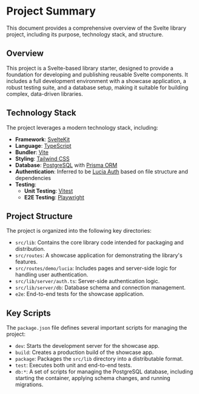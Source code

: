 # Project Summary

This document provides a comprehensive overview of the Svelte library project, including its purpose, technology stack, and structure.

## Overview

This project is a Svelte-based library starter, designed to provide a foundation for developing and publishing reusable Svelte components. It includes a full development environment with a showcase application, a robust testing suite, and a database setup, making it suitable for building complex, data-driven libraries.

## Technology Stack

The project leverages a modern technology stack, including:

- **Framework**: [SvelteKit](https://kit.svelte.dev/)
- **Language**: [TypeScript](https://www.typescriptlang.org/)
- **Bundler**: [Vite](https://vitejs.dev/)
- **Styling**: [Tailwind CSS](https://tailwindcss.com/)
- **Database**: [PostgreSQL](https://www.postgresql.org/) with [Prisma ORM](https://www.prisma.io/)
- **Authentication**: Inferred to be [Lucia Auth](https://lucia-auth.com/) based on file structure and dependencies
- **Testing**:
  - **Unit Testing**: [Vitest](https://vitest.dev/)
  - **E2E Testing**: [Playwright](https://playwright.dev/)

## Project Structure

The project is organized into the following key directories:

- `src/lib`: Contains the core library code intended for packaging and distribution.
- `src/routes`: A showcase application for demonstrating the library's features.
- `src/routes/demo/lucia`: Includes pages and server-side logic for handling user authentication.
- `src/lib/server/auth.ts`: Server-side authentication logic.
- `src/lib/server/db`: Database schema and connection management.
- `e2e`: End-to-end tests for the showcase application.

## Key Scripts

The `package.json` file defines several important scripts for managing the project:

- `dev`: Starts the development server for the showcase app.
- `build`: Creates a production build of the showcase app.
- `package`: Packages the `src/lib` directory into a distributable format.
- `test`: Executes both unit and end-to-end tests.
- `db:*`: A set of scripts for managing the PostgreSQL database, including starting the container, applying schema changes, and running migrations.
